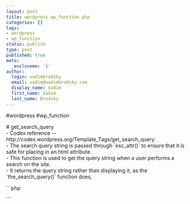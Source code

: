 ```yaml
---
layout: post
title: wordpress wp_function php
categories: []
tags:
- wordpress
- wp_function
status: publish
type: post
published: true
meta:
  _encloseme: '1'
author:
  login: vadimbrodsky
  email: vadim@vadimbrodsky.com
  display_name: Vadim
  first_name: Vadim
  last_name: Brodsky
---
```

<p>#wordpress #wp_function</p>
<p># get_search_query<br />
- Codex reference -- http://codex.wordpress.org/Template_Tags/get_search_query<br />
- The search query string is passed through `esc_attr()` to ensure that it is safe for placing in an html attribute.<br />
- This function is used to get the query string when a user performs a search on the site.<br />
- It returns the query string rather than displaying it, as the `the_search_query()` function does.</p>
<p>```php</p>
<p>```</p>
